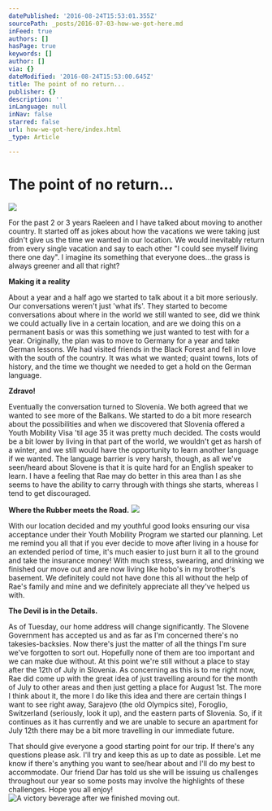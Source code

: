 ```yaml
---
datePublished: '2016-08-24T15:53:01.355Z'
sourcePath: _posts/2016-07-03-how-we-got-here.md
inFeed: true
authors: []
hasPage: true
keywords: []
author: []
via: {}
dateModified: '2016-08-24T15:53:00.645Z'
title: The point of no return...
publisher: {}
description: ''
inLanguage: null
inNav: false
starred: false
url: how-we-got-here/index.html
_type: Article

---
```

# **The point of no return...**
![](https://the-grid-user-content.s3-us-west-2.amazonaws.com/22a553c7-b970-42f3-8597-b841e8acd029.jpg)

For the past 2 or 3 years Raeleen and I have talked about moving to another country. It started off as jokes about how the vacations we were taking just didn't give us the time we wanted in our location. We would inevitably return from every single vacation and say to each other "I could see myself living there one day". I imagine its something that everyone does...the grass is always greener and all that right?

**Making it a reality**

About a year and a half ago we started to talk about it a bit more seriously. Our conversations weren't just 'what ifs'. They started to become conversations about where in the world we still wanted to see, did we think we could actually live in a certain location, and are we doing this on a permanent basis or was this something we just wanted to test with for a year. Originally, the plan was to move to Germany for a year and take German lessons. We had visited friends in the Black Forest and fell in love with the south of the country. It was what we wanted; quaint towns, lots of history, and the time we thought we needed to get a hold on the German language.

**Zdravo!**

Eventually the conversation turned to Slovenia. We both agreed that we wanted to see more of the Balkans. We started to do a bit more research about the possibilities and when we discovered that Slovenia offered a Youth Mobility Visa 'til age 35 it was pretty much decided. The costs would be a bit lower by living in that part of the world, we wouldn't get as harsh of a winter, and we still would have the opportunity to learn another language if we wanted. The language barrier is very harsh, though, as all we've seen/heard about Slovene is that it is quite hard for an English speaker to learn. I have a feeling that Rae may do better in this area than I as she seems to have the ability to carry through with things she starts, whereas I tend to get discouraged.

**Where the Rubber meets the Road.**
![](https://the-grid-user-content.s3-us-west-2.amazonaws.com/1661e2e5-e7e6-447e-af2c-c61114b0e56c.jpg)

With our location decided and my youthful good looks ensuring our visa acceptance under their Youth Mobility Program we started our planning. Let me remind you all that if you ever decide to move after living in a house for an extended period of time, it's much easier to just burn it all to the ground and take the insurance money! With much stress, swearing, and drinking we finished our move out and are now living like hobo's in my brother's basement. We definitely could not have done this all without the help of Rae's family and mine and we definitely appreciate all they've helped us with.

**The Devil is in the Details.**

As of Tuesday, our home address will change significantly. The Slovene Government has accepted us and as far as I'm concerned there's no takesies-backsies. Now there's just the matter of all the things I'm sure we've forgotten to sort out. Hopefully none of them are too important and we can make due without. At this point we're still without a place to stay after the 12th of July in Slovenia. As concerning as this is to me right now, Rae did come up with the great idea of just travelling around for the month of July to other areas and then just getting a place for August 1st. The more I think about it, the more I do like this idea and there are certain things I want to see right away, Sarajevo (the old Olympics site), Foroglio, Switzerland (seriously, look it up), and the eastern parts of Slovenia. So, if it continues as it has currently and we are unable to secure an apartment for July 12th there may be a bit more travelling in our immediate future.

That should give everyone a good starting point for our trip. If there's any questions please ask. I'll try and keep this as up to date as possible. Let me know if there's anything you want to see/hear about and I'll do my best to accommodate. Our friend Dar has told us she will be issuing us challenges throughout our year so some posts may involve the highlights of these challenges. Hope you all enjoy!
![A victory beverage after we finished moving out.  ](https://the-grid-user-content.s3-us-west-2.amazonaws.com/e9199a1d-baa4-4fc4-add1-94b09aa57c78.jpg)